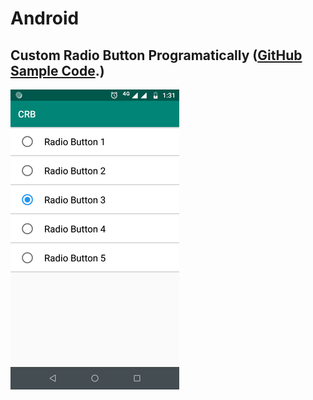 # Android

## Custom Radio Button Programatically ([GitHub Sample Code](https://github.com/hanuandroid/Android/tree/master/CustomRadioButton).)

![Image of CRB](https://github.com/hanuandroid/Android/blob/master/CustomRadioButton/screenshot/custom_radio_button.png)
